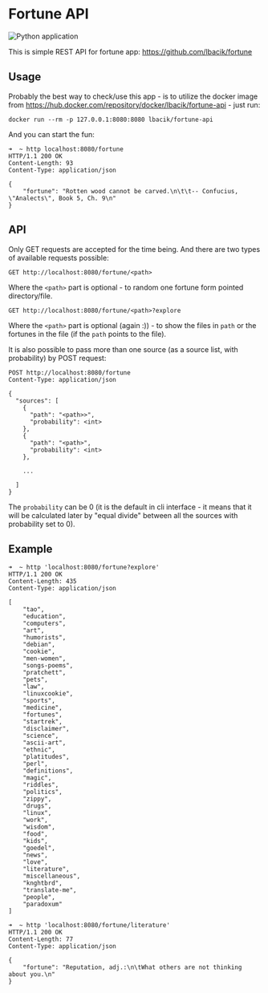 # Fortune API

![Python application](https://github.com/lbacik/fortune-api/workflows/Python%20application/badge.svg)

This is simple REST API for fortune app: https://github.com/lbacik/fortune

## Usage

Probably the best way to check/use this app - is to utilize the docker image from
https://hub.docker.com/repository/docker/lbacik/fortune-api - just run:

    docker run --rm -p 127.0.0.1:8080:8080 lbacik/fortune-api

And you can start the fun:

    ➜  ~ http localhost:8080/fortune
    HTTP/1.1 200 OK
    Content-Length: 93
    Content-Type: application/json
    
    {
        "fortune": "Rotten wood cannot be carved.\n\t\t-- Confucius, \"Analects\", Book 5, Ch. 9\n"
    }
        
## API

Only GET requests are accepted for the time being. And there are two types of available requests possible:

    GET http://localhost:8080/fortune/<path>
    
Where the `<path>` part is optional - to random one fortune form pointed directory/file.

    GET http://localhost:8080/fortune/<path>?explore
    
Where the `<path>` part is optional (again :)) - to show the files in `path` or the fortunes in the file (if the 
`path` points to the file).

It is also possible to pass more than one source (as a source list, with probability) by POST request:

    POST http://localhost:8080/fortune
    Content-Type: application/json    
    
    {
      "sources": [
        {
          "path": "<path>>",
          "probability": <int>
        },
        {
          "path": "<path>",
          "probability": <int>
        },
        
        ...

      ]
    }

The `probability` can be 0 (it is the default in cli interface - it means that it will be calculated later by "equal divide" 
between all the sources with probability set to 0).

## Example

    ➜  ~ http 'localhost:8080/fortune?explore'
    HTTP/1.1 200 OK
    Content-Length: 435
    Content-Type: application/json
    
    [
        "tao",
        "education",
        "computers",
        "art",
        "humorists",
        "debian",
        "cookie",
        "men-women",
        "songs-poems",
        "pratchett",
        "pets",
        "law",
        "linuxcookie",
        "sports",
        "medicine",
        "fortunes",
        "startrek",
        "disclaimer",
        "science",
        "ascii-art",
        "ethnic",
        "platitudes",
        "perl",
        "definitions",
        "magic",
        "riddles",
        "politics",
        "zippy",
        "drugs",
        "linux",
        "work",
        "wisdom",
        "food",
        "kids",
        "goedel",
        "news",
        "love",
        "literature",
        "miscellaneous",
        "knghtbrd",
        "translate-me",
        "people",
        "paradoxum"
    ]

    ➜  ~ http 'localhost:8080/fortune/literature'
    HTTP/1.1 200 OK
    Content-Length: 77
    Content-Type: application/json
    
    {
        "fortune": "Reputation, adj.:\n\tWhat others are not thinking about you.\n"
    }

